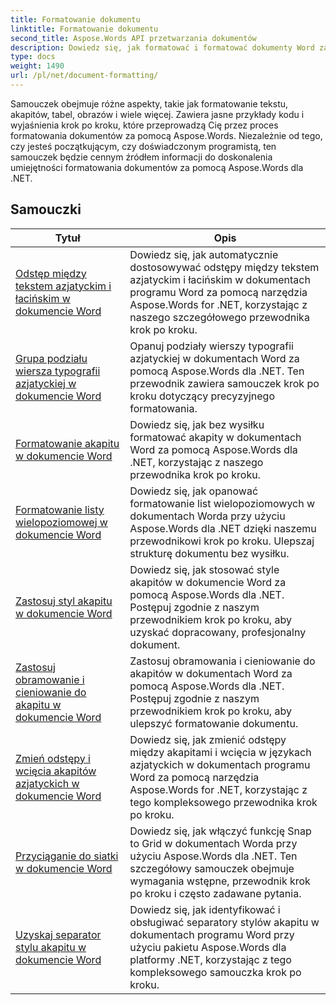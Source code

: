 ```yaml
---
title: Formatowanie dokumentu
linktitle: Formatowanie dokumentu
second_title: Aspose.Words API przetwarzania dokumentów
description: Dowiedz się, jak formatować i formatować dokumenty Word za pomocą Aspose.Words dla .NET. Samouczki przeprowadzą Cię przez różne techniki układu, stylizację, numerację, akapitowanie, czcionki i nie tylko.
type: docs
weight: 1490
url: /pl/net/document-formatting/
---
```


Samouczek obejmuje różne aspekty, takie jak formatowanie tekstu, akapitów, tabel, obrazów i wiele więcej. Zawiera jasne przykłady kodu i wyjaśnienia krok po kroku, które przeprowadzą Cię przez proces formatowania dokumentów za pomocą Aspose.Words. Niezależnie od tego, czy jesteś początkującym, czy doświadczonym programistą, ten samouczek będzie cennym źródłem informacji do doskonalenia umiejętności formatowania dokumentów za pomocą Aspose.Words dla .NET.

 ## Samouczki
| Tytuł | Opis |
| --- | --- |
| [Odstęp między tekstem azjatyckim i łacińskim w dokumencie Word](./space-between-asian-and-latin-text/) | Dowiedz się, jak automatycznie dostosowywać odstępy między tekstem azjatyckim i łacińskim w dokumentach programu Word za pomocą narzędzia Aspose.Words for .NET, korzystając z naszego szczegółowego przewodnika krok po kroku. |
| [Grupa podziału wiersza typografii azjatyckiej w dokumencie Word](./asian-typography-line-break-group/) | Opanuj podziały wierszy typografii azjatyckiej w dokumentach Word za pomocą Aspose.Words dla .NET. Ten przewodnik zawiera samouczek krok po kroku dotyczący precyzyjnego formatowania. |
| [Formatowanie akapitu w dokumencie Word](./paragraph-formatting/) | Dowiedz się, jak bez wysiłku formatować akapity w dokumentach Word za pomocą Aspose.Words dla .NET, korzystając z naszego przewodnika krok po kroku. |
| [Formatowanie listy wielopoziomowej w dokumencie Word](./multilevel-list-formatting/) | Dowiedz się, jak opanować formatowanie list wielopoziomowych w dokumentach Worda przy użyciu Aspose.Words dla .NET dzięki naszemu przewodnikowi krok po kroku. Ulepszaj strukturę dokumentu bez wysiłku. |
| [Zastosuj styl akapitu w dokumencie Word](./apply-paragraph-style/) | Dowiedz się, jak stosować style akapitów w dokumencie Word za pomocą Aspose.Words dla .NET. Postępuj zgodnie z naszym przewodnikiem krok po kroku, aby uzyskać dopracowany, profesjonalny dokument. |
| [Zastosuj obramowanie i cieniowanie do akapitu w dokumencie Word](./apply-borders-and-shading-to-paragraph/) | Zastosuj obramowania i cieniowanie do akapitów w dokumentach Word za pomocą Aspose.Words dla .NET. Postępuj zgodnie z naszym przewodnikiem krok po kroku, aby ulepszyć formatowanie dokumentu. |
| [Zmień odstępy i wcięcia akapitów azjatyckich w dokumencie Word](./change-asian-paragraph-spacing-and-indents/) | Dowiedz się, jak zmienić odstępy między akapitami i wcięcia w językach azjatyckich w dokumentach programu Word za pomocą narzędzia Aspose.Words for .NET, korzystając z tego kompleksowego przewodnika krok po kroku. |
| [Przyciąganie do siatki w dokumencie Word](./snap-to-grid/) | Dowiedz się, jak włączyć funkcję Snap to Grid w dokumentach Worda przy użyciu Aspose.Words dla .NET. Ten szczegółowy samouczek obejmuje wymagania wstępne, przewodnik krok po kroku i często zadawane pytania. |
| [Uzyskaj separator stylu akapitu w dokumencie Word](./get-paragraph-style-separator/) | Dowiedz się, jak identyfikować i obsługiwać separatory stylów akapitu w dokumentach programu Word przy użyciu pakietu Aspose.Words dla platformy .NET, korzystając z tego kompleksowego samouczka krok po kroku. |